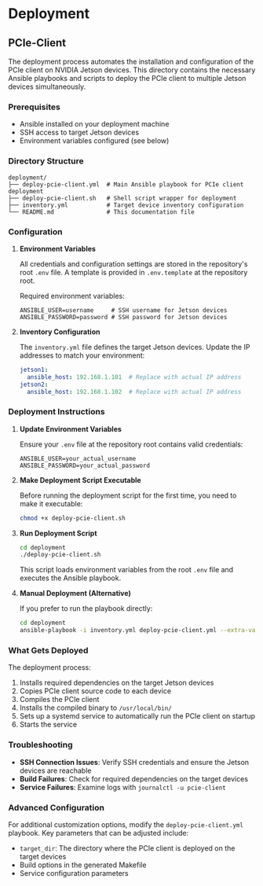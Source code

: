 # Deployment

## PCIe-Client

The deployment process automates the installation and configuration of the PCIe client on NVIDIA Jetson devices. This directory contains the necessary Ansible playbooks and scripts to deploy the PCIe client to multiple Jetson devices simultaneously.

### Prerequisites

- Ansible installed on your deployment machine
- SSH access to target Jetson devices
- Environment variables configured (see below)

### Directory Structure

```
deployment/
├── deploy-pcie-client.yml  # Main Ansible playbook for PCIe client deployment
├── deploy-pcie-client.sh   # Shell script wrapper for deployment
├── inventory.yml           # Target device inventory configuration
└── README.md               # This documentation file
```

### Configuration

1. **Environment Variables**

   All credentials and configuration settings are stored in the repository's root `.env` file. A template is provided in `.env.template` at the repository root.
   
   Required environment variables:
   ```
   ANSIBLE_USER=username     # SSH username for Jetson devices
   ANSIBLE_PASSWORD=password # SSH password for Jetson devices
   ```

2. **Inventory Configuration**

   The `inventory.yml` file defines the target Jetson devices. Update the IP addresses to match your environment:
   ```yaml
   jetson1:
     ansible_host: 192.168.1.101  # Replace with actual IP address
   jetson2:
     ansible_host: 192.168.1.102  # Replace with actual IP address
   ```

### Deployment Instructions

1. **Update Environment Variables**

   Ensure your `.env` file at the repository root contains valid credentials:
   ```
   ANSIBLE_USER=your_actual_username
   ANSIBLE_PASSWORD=your_actual_password
   ```

2. **Make Deployment Script Executable**

   Before running the deployment script for the first time, you need to make it executable:
   ```bash
   chmod +x deploy-pcie-client.sh
   ```

3. **Run Deployment Script**

   ```bash
   cd deployment
   ./deploy-pcie-client.sh
   ```
   
   This script loads environment variables from the root `.env` file and executes the Ansible playbook.

4. **Manual Deployment (Alternative)**

   If you prefer to run the playbook directly:
   ```bash
   cd deployment
   ansible-playbook -i inventory.yml deploy-pcie-client.yml --extra-vars "ansible_user=username ansible_password=password"
   ```

### What Gets Deployed

The deployment process:

1. Installs required dependencies on the target Jetson devices
2. Copies PCIe client source code to each device
3. Compiles the PCIe client
4. Installs the compiled binary to `/usr/local/bin/`
5. Sets up a systemd service to automatically run the PCIe client on startup
6. Starts the service

### Troubleshooting

- **SSH Connection Issues**: Verify SSH credentials and ensure the Jetson devices are reachable
- **Build Failures**: Check for required dependencies on the target devices
- **Service Failures**: Examine logs with `journalctl -u pcie-client`

### Advanced Configuration

For additional customization options, modify the `deploy-pcie-client.yml` playbook. Key parameters that can be adjusted include:

- `target_dir`: The directory where the PCIe client is deployed on the target devices
- Build options in the generated Makefile
- Service configuration parameters

